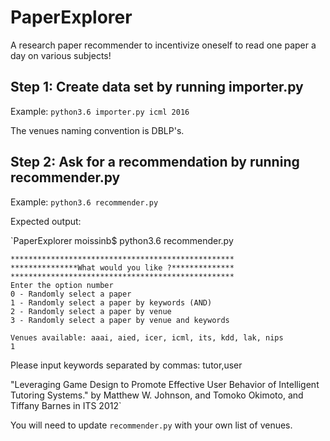 # PaperExplorer
A research paper recommender to incentivize oneself to read one paper a day on various subjects!

## Step 1: Create data set by running importer.py
Example:
`python3.6 importer.py icml 2016`

The venues naming convention is DBLP's. 

## Step 2: Ask for a recommendation by running recommender.py

Example:
`python3.6 recommender.py` 

Expected output:

   `PaperExplorer moissinb$ python3.6 recommender.py

    **************************************************
    ***************What would you like ?**************
    **************************************************
    Enter the option number
    0 - Randomly select a paper
    1 - Randomly select a paper by keywords (AND)    
    2 - Randomly select a paper by venue           
    3 - Randomly select a paper by venue and keywords
   
    Venues available: aaai, aied, icer, icml, its, kdd, lak, nips 
    1
   Please input keywords separated by commas: tutor,user
   
   "Leveraging Game Design to Promote Effective User Behavior of Intelligent Tutoring Systems."
   by Matthew W. Johnson, and  Tomoko Okimoto, and  Tiffany Barnes
   in ITS 2012`
   
   
You will need to update `recommender.py` with your own list of venues.
